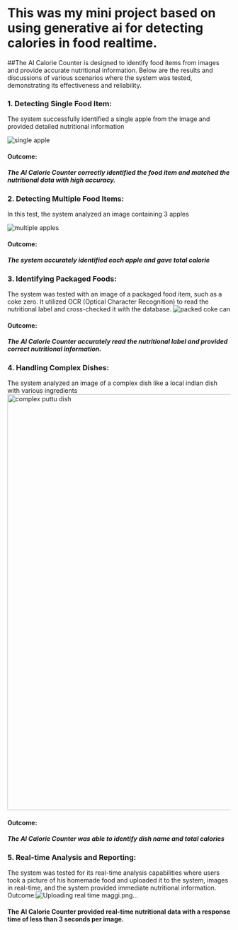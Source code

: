 # This was my mini project based on using generative ai for detecting calories in food realtime.
##The AI Calorie Counter is designed to identify food items from images and provide accurate nutritional information. Below are the results and discussions of various scenarios where the system was tested, demonstrating its effectiveness and reliability.

### 1. Detecting Single Food Item:
The system successfully identified a single apple from the image and provided detailed nutritional information

![single apple](https://github.com/user-attachments/assets/819f3591-f51d-4e7a-a8bd-a15190d2a1a6)

#### Outcome:
##### The AI Calorie Counter correctly identified the food item and matched the nutritional data with high accuracy.

                                                              

### 2. Detecting Multiple Food Items:
In this test, the system analyzed an image containing 3 apples  

![multiple apples](https://github.com/user-attachments/assets/de25a78e-3343-4443-979f-5ca0a30675fa)

#### Outcome:
##### The system accurately identified each apple and gave total calorie 


 
                                                             




### 3. Identifying Packaged Foods:
The system was tested with an image of a packaged food item, such as a coke zero. It utilized OCR (Optical Character Recognition) to read the nutritional label and cross-checked it with the database.
![packed coke can](https://github.com/user-attachments/assets/cb5ec196-a1b8-4524-8535-2aa1bc2b33bf)
#### Outcome:
##### The AI Calorie Counter accurately read the nutritional label and provided correct nutritional information.


                                                         











### 4. Handling Complex Dishes:
The system analyzed an image of a complex dish like a local indian dish with various ingredients
<img width="940" alt="complex puttu dish" src="https://github.com/user-attachments/assets/75a6a0e2-4408-4dbb-9ad6-9ffe5e3c2ddb">

#### Outcome:
##### The AI Calorie Counter was able to identify dish name and total calories
                                                            








### 5. Real-time Analysis and Reporting:
The system was tested for its real-time analysis capabilities where users took a picture of his homemade food and uploaded it to the system, images in real-time, and the system provided immediate nutritional information.
Outcome:![Uploading real time maggi.png…]()

#### The AI Calorie Counter provided real-time nutritional data with a response time of less than 3 seconds per image.                        
